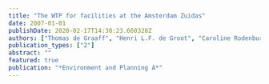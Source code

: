 ```yaml
---
title: "The WTP for facilities at the Amsterdam Zuidas"
date: 2007-01-01
publishDate: 2020-02-17T14:30:23.660328Z
authors: ["Thomas de Graaff", "Henri L.F. de Groot", "Caroline Rodenburg", "Erik T. Verhoef"]
publication_types: ["2"]
abstract: ""
featured: true
publication: "*Environment and Planning A*"
---
```


